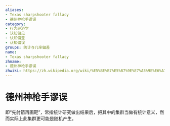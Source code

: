 ```yaml
---
aliases:
- Texas sharpshooter fallacy
- 德州神枪手谬误
category:
- 行为经济学
- 认知偏见
- 认知偏差
- 认知偏误
groups: 统计与几率偏差
name:
- Texas sharpshooter fallacy
zhname:
- 德州神枪手谬误
zhwiki: https://zh.wikipedia.org/wiki/%E5%BE%B7%E5%B7%9E%E7%A5%9E%E6%A7%8D%E6%89%8B%E8%AC%AC%E8%AA%A4
---
```


# 德州神枪手谬误

即“先射箭再画靶”，常指统计研究做出结果后，把其中的集群当做有统计意义，然而实际上此集群更可能是随机产生。

